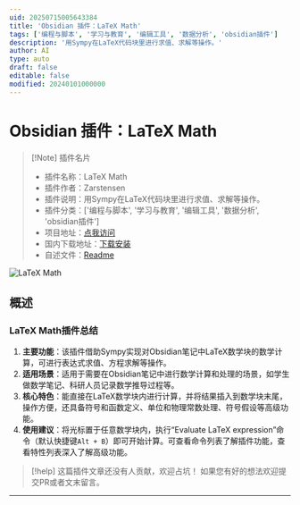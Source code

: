 ```yaml
---
uid: 20250715005643384
title: 'Obsidian 插件：LaTeX Math'
tags: ['编程与脚本', '学习与教育', '编辑工具', '数据分析', 'obsidian插件']
description: '用Sympy在LaTeX代码块里进行求值、求解等操作。'
author: AI
type: auto
draft: false
editable: false
modified: 20240101000000
---
```


# Obsidian 插件：LaTeX Math

> [!Note] 插件名片
> - 插件名称：LaTeX Math
> - 插件作者：Zarstensen
> - 插件说明：用Sympy在LaTeX代码块里进行求值、求解等操作。
> - 插件分类：['编程与脚本', '学习与教育', '编辑工具', '数据分析', 'obsidian插件']
> - 项目地址：[点我访问](https://github.com/zarstensen/obsidian-latex-math)
> - 国内下载地址：[下载安装](https://pkmer.cn/products/plugin/pluginMarket/?latex-math)
> - 自述文件：[Readme](https://ghproxy.net/https://raw.githubusercontent.com/zarstensen/obsidian-latex-math/master/README.md)

![LaTeX Math](https://cdn.pkmer.cn/covers/latex-math_internal_0.gif!pkmer)

## 概述

### LaTeX Math插件总结
1. **主要功能**：该插件借助Sympy实现对Obsidian笔记中LaTeX数学块的数学计算，可进行表达式求值、方程求解等操作。
2. **适用场景**：适用于需要在Obsidian笔记中进行数学计算和处理的场景，如学生做数学笔记、科研人员记录数学推导过程等。
3. **核心特色**：能直接在LaTeX数学块内进行计算，并将结果插入到数学块末尾，操作方便，还具备符号和函数定义、单位和物理常数处理、符号假设等高级功能。
4. **使用建议**：将光标置于任意数学块内，执行“Evaluate LaTeX expression”命令（默认快捷键`Alt + B`）即可开始计算。可查看命令列表了解插件功能，查看特性列表深入了解高级功能。


> [!help] 
> 这篇插件文章还没有人贡献，欢迎占坑！
> 如果您有好的想法欢迎提交PR或者文末留言。
> 

---


